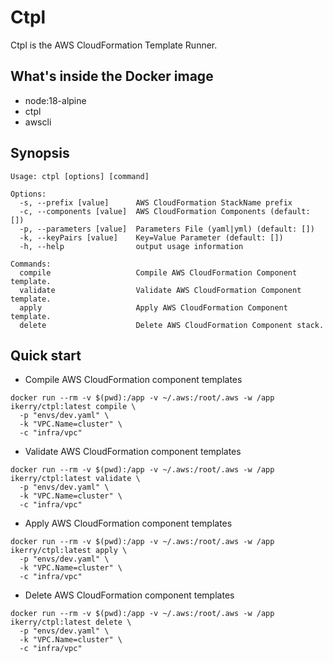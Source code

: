 # Ctpl 
Ctpl is the AWS CloudFormation‎ Template Runner.

## What's inside the Docker image
- node:18-alpine
- ctpl
- awscli

## Synopsis
```
Usage: ctpl [options] [command]

Options:
  -s, --prefix [value]      AWS CloudFormation StackName prefix
  -c, --components [value]  AWS CloudFormation Components (default: [])
  -p, --parameters [value]  Parameters File (yaml|yml) (default: [])
  -k, --keyPairs [value]    Key=Value Parameter (default: [])
  -h, --help                output usage information

Commands:
  compile                   Compile AWS CloudFormation Component template.
  validate                  Validate AWS CloudFormation Component template.
  apply                     Apply AWS CloudFormation Component template.
  delete                    Delete AWS CloudFormation Component stack.
```

## Quick start
- Compile AWS CloudFormation component templates

```
docker run --rm -v $(pwd):/app -v ~/.aws:/root/.aws -w /app ikerry/ctpl:latest compile \
  -p "envs/dev.yaml" \
  -k "VPC.Name=cluster" \
  -c "infra/vpc"
```

- Validate AWS CloudFormation component templates

```
docker run --rm -v $(pwd):/app -v ~/.aws:/root/.aws -w /app ikerry/ctpl:latest validate \
  -p "envs/dev.yaml" \
  -k "VPC.Name=cluster" \
  -c "infra/vpc"
```

- Apply AWS CloudFormation component templates

```
docker run --rm -v $(pwd):/app -v ~/.aws:/root/.aws -w /app ikerry/ctpl:latest apply \
  -p "envs/dev.yaml" \
  -k "VPC.Name=cluster" \
  -c "infra/vpc"
```

- Delete AWS CloudFormation component templates

```
docker run --rm -v $(pwd):/app -v ~/.aws:/root/.aws -w /app ikerry/ctpl:latest delete \
  -p "envs/dev.yaml" \
  -k "VPC.Name=cluster" \
  -c "infra/vpc"
```
